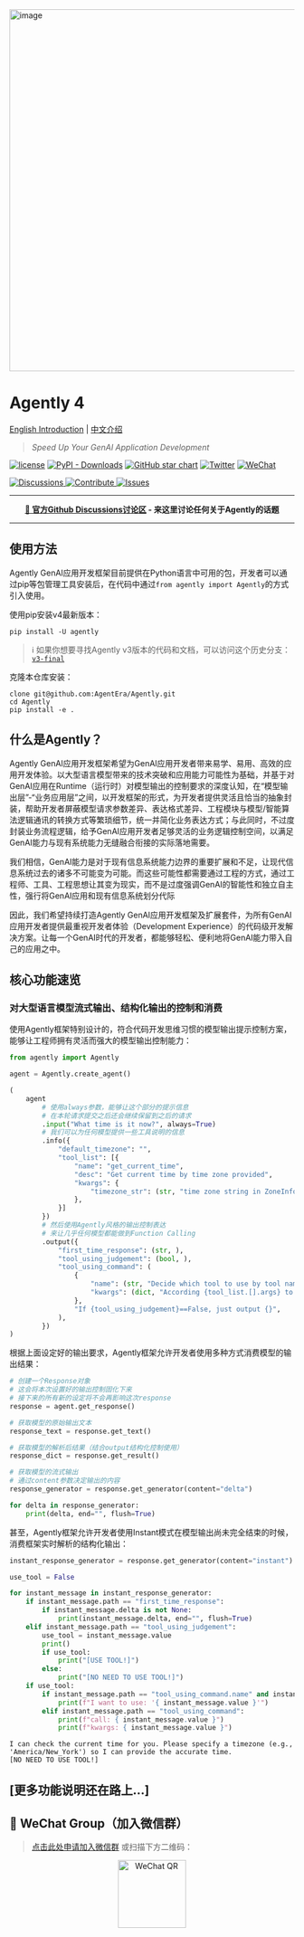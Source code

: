 <img width="640" alt="image" src="https://github.com/user-attachments/assets/c645d031-c8b0-4dba-a515-9d7a4b0a6881" />

# Agently 4

[English Introduction](https://github.com/AgentEra/Agently/blob/main/README.md) | [中文介绍](https://github.com/AgentEra/Agently/blob/main/README_CN.md)

> *Speed Up Your GenAI Application Development*

[![license](https://img.shields.io/badge/证书-Apache2.0-blue.svg?style=flat-square)](https://github.com/AgentEra/Agently/blob/main/LICENSE)
[![PyPI - Downloads](https://img.shields.io/pypi/dm/agently?style=flat-square)](https://pypistats.org/packages/agently)
[![GitHub star chart](https://img.shields.io/github/stars/agentera/agently?style=flat-square)](https://star-history.com/#agentera/agently)
[![Twitter](https://img.shields.io/twitter/url/https/twitter.com/AgentlyTech.svg?style=social&label=Follow%20%40AgentlyTech)](https://x.com/AgentlyTech)
<a href="https://doc.weixin.qq.com/forms/AIoA8gcHAFMAScAhgZQABIlW6tV3l7QQf">
<img alt="WeChat" src="https://img.shields.io/badge/开发者交流微信群-申请加入-brightgreen?logo=wechat&style=flat-square">
</a>

<p>
  <a href="https://github.com/AgentEra/Agently/discussions/categories/general">
    <img alt="Discussions" src="https://img.shields.io/badge/交流讨论区-点击进入-brightgreen.svg?style=for-the-badge" />
  </a>
  <a href="https://github.com/AgentEra/Agently/discussions/categories/contribute-to-agently-4">
    <img alt="Contribute" src="https://img.shields.io/badge/成为贡献者-点击进入-blueviolet.svg?style=for-the-badge">
  </a>
  <a href="https://github.com/AgentEra/Agently/issues">
    <img alt="Issues" src="https://img.shields.io/badge/报告问题-点击报告-red.svg?style=for-the-badge">
  </a>
</p>

<hr />

<p align="center">
    <b><a href = "https://github.com/AgentEra/Agently/discussions">💬 官方Github Discussions讨论区</a> - 来这里讨论任何关于Agently的话题</b>
</p>

<hr />

## 使用方法

Agently GenAI应用开发框架目前提供在Python语言中可用的包，开发者可以通过pip等包管理工具安装后，在代码中通过`from agently import Agently`的方式引入使用。

使用pip安装v4最新版本：

```shell
pip install -U agently
```

> ℹ️ 如果你想要寻找Agently v3版本的代码和文档，可以访问这个历史分支： [`v3-final`](https://github.com/AgentEra/Agently/tree/v3-final)


克隆本仓库安装：

```shell
clone git@github.com:AgentEra/Agently.git
cd Agently
pip install -e .
```

## 什么是Agently？

Agently GenAI应用开发框架希望为GenAI应用开发者带来易学、易用、高效的应用开发体验。以大型语言模型带来的技术突破和应用能力可能性为基础，并基于对GenAI应用在Runtime（运行时）对模型输出的控制要求的深度认知，在“模型输出层”-“业务应用层”之间，以开发框架的形式，为开发者提供灵活且恰当的抽象封装，帮助开发者屏蔽模型请求参数差异、表达格式差异、工程模块与模型/智能算法逻辑通讯的转换方式等繁琐细节，统一并简化业务表达方式；与此同时，不过度封装业务流程逻辑，给予GenAI应用开发者足够灵活的业务逻辑控制空间，以满足GenAI能力与现有系统能力无缝融合衔接的实际落地需要。

我们相信，GenAI能力是对于现有信息系统能力边界的重要扩展和不足，让现代信息系统过去的诸多不可能变为可能。而这些可能性都需要通过工程的方式，通过工程师、工具、工程思想让其变为现实，而不是过度强调GenAI的智能性和独立自主性，强行将GenAI应用和现有信息系统划分代际

因此，我们希望持续打造Agently GenAI应用开发框架及扩展套件，为所有GenAI应用开发者提供最重视开发者体验（Development Experience）的代码级开发解决方案。让每一个GenAI时代的开发者，都能够轻松、便利地将GenAI能力带入自己的应用之中。

## 核心功能速览

### 对大型语言模型流式输出、结构化输出的控制和消费

使用Agently框架特别设计的，符合代码开发思维习惯的模型输出提示控制方案，能够让工程师拥有灵活而强大的模型输出控制能力：

```python
from agently import Agently

agent = Agently.create_agent()

(
    agent
        # 使用always参数，能够让这个部分的提示信息
        # 在本轮请求提交之后还会继续保留到之后的请求
        .input("What time is it now?", always=True)
        # 我们可以为任何模型提供一些工具说明的信息
        .info({
            "default_timezone": "",
            "tool_list": [{
                "name": "get_current_time",
                "desc": "Get current time by time zone provided",
                "kwargs": {
                    "timezone_str": (str, "time zone string in ZoneInfo()"),
                },
            }]
        })
        # 然后使用Agently风格的输出控制表达
        # 来让几乎任何模型都能做到Function Calling
        .output({
            "first_time_response": (str, ),
            "tool_using_judgement": (bool, ),
            "tool_using_command": (
                {
                    "name": (str, "Decide which tool to use by tool name:{tool_list.[].name}"),
                    "kwargs": (dict, "According {tool_list.[].args} to output kwargs dictionary"),
                },
                "If {tool_using_judgement}==False, just output {}",
            ),
        })
)
```

根据上面设定好的输出要求，Agently框架允许开发者使用多种方式消费模型的输出结果：

```python
# 创建一个Response对象
# 这会将本次设置好的输出控制固化下来
# 接下来的所有新的设定将不会再影响这次response
response = agent.get_response()

# 获取模型的原始输出文本
response_text = response.get_text()

# 获取模型的解析后结果（结合output结构化控制使用）
response_dict = response.get_result()

# 获取模型的流式输出
# 通过content参数决定输出的内容
response_generator = response.get_generator(content="delta")

for delta in response_generator:
    print(delta, end="", flush=True)
```

甚至，Agently框架允许开发者使用Instant模式在模型输出尚未完全结束的时候，消费框架实时解析的结构化输出：

```python
instant_response_generator = response.get_generator(content="instant")

use_tool = False

for instant_message in instant_response_generator:
    if instant_message.path == "first_time_response":
        if instant_message.delta is not None:
            print(instant_message.delta, end="", flush=True)
    elif instant_message.path == "tool_using_judgement":
        use_tool = instant_message.value
        print()
        if use_tool:
            print("[USE TOOL!]")
        else:
            print("[NO NEED TO USE TOOL!]")
    if use_tool:
        if instant_message.path == "tool_using_command.name" and instant_message.is_complete == True:
            print(f"I want to use: '{ instant_message.value }'")
        elif instant_message.path == "tool_using_command":
            print(f"call: { instant_message.value }")
            print(f"kwargs: { instant_message.value }")
```

```shell
I can check the current time for you. Please specify a timezone (e.g., 'America/New_York') so I can provide the accurate time.
[NO NEED TO USE TOOL!]
```

## [更多功能说明还在路上...]

## 💬 WeChat Group（加入微信群）

> [点击此处申请加入微信群](https://doc.weixin.qq.com/forms/AIoA8gcHAFMAScAhgZQABIlW6tV3l7QQf)
> 或扫描下方二维码：

<p align="center">
  <img width="120" alt="WeChat QR" src="https://github.com/AgentEra/Agently/assets/4413155/7f4bc9bf-a125-4a1e-a0a4-0170b718c1a6">
</p>
